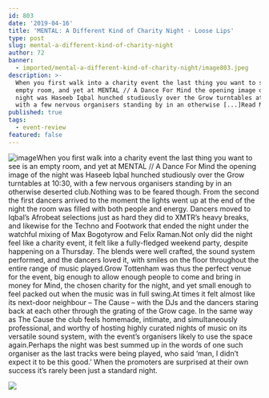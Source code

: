 ```yaml
---
id: 803
date: '2019-04-16'
title: 'MENTAL: A Different Kind of Charity Night - Loose Lips'
type: post
slug: mental-a-different-kind-of-charity-night
author: 72
banner:
  - imported/mental-a-different-kind-of-charity-night/image803.jpeg
description: >-
  When you first walk into a charity event the last thing you want to see is an
  empty room, and yet at MENTAL // A Dance For Mind the opening image of the
  night was Haseeb Iqbal hunched studiously over the Grow turntables at 10:30,
  with a few nervous organisers standing by in an otherwise [...]Read More...
published: true
tags:
  - event-review
featured: false
---
```

![image](../imported/mental-a-different-kind-of-charity-night/image803.jpeg)When you first walk into a charity event the last thing you want to see is an empty room, and yet at MENTAL // A Dance For Mind the opening image of the night was Haseeb Iqbal hunched studiously over the Grow turntables at 10:30, with a few nervous organisers standing by in an otherwise deserted club.Nothing was to be feared though. From the second the first dancers arrived to the moment the lights went up at the end of the night the room was filled with both people and energy. Dancers moved to Iqbal’s Afrobeat selections just as hard they did to XMTR’s heavy breaks, and likewise for the Techno and Footwork that ended the night under the watchful mixing of Max Bogotyrow and Felix Raman.Not only did the night feel like a charity event, it felt like a fully-fledged weekend party, despite happening on a Thursday. The blends were well crafted, the sound system performed, and the dancers loved it, with smiles on the floor throughout the entire range of music played.Grow Tottenham was thus the perfect venue for the event, big enough to allow enough people to come and bring in money for Mind, the chosen charity for the night, and yet small enough to feel packed out when the music was in full swing.At times it felt almost like its next-door neighbour – The Cause – with the DJs and the dancers staring back at each other through the grating of the Grow cage. In the same way as The Cause the club feels homemade, intimate, and simultaneously professional, and worthy of hosting highly curated nights of music on its versatile sound system, with the event’s organisers likely to use the space again.Perhaps the night was best summed up in the words of one such organiser as the last tracks were being played, who said ‘man, I didn’t expect it to be this good.’ When the promoters are surprised at their own success it’s rarely been just a standard night.

![](/wp-content/uploads/live/img/wysiwyg/5cb46babd19ed.JPG)